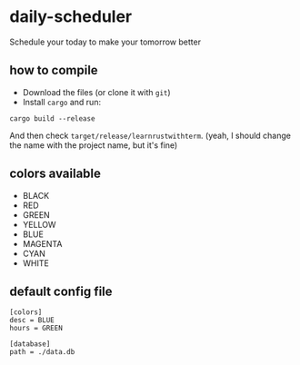 # daily-scheduler
Schedule your today to make your tomorrow better

## how to compile
- Download the files (or clone it with `git`)
- Install `cargo` and run:
```
cargo build --release
```
And then check `target/release/learnrustwithterm`. (yeah, I should change the name with the project name, but it's fine)

## colors available
- BLACK
- RED
- GREEN
- YELLOW
- BLUE
- MAGENTA
- CYAN
- WHITE

## default config file
```
[colors]  
desc = BLUE  
hours = GREEN  

[database]  
path = ./data.db  
```
